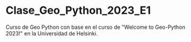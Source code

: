 # Clase_Geo_Python_2023_E1
Curso de Geo Python con base en el curso de "Welcome to Geo-Python 2023!" en la Universidad de Helsinki.
